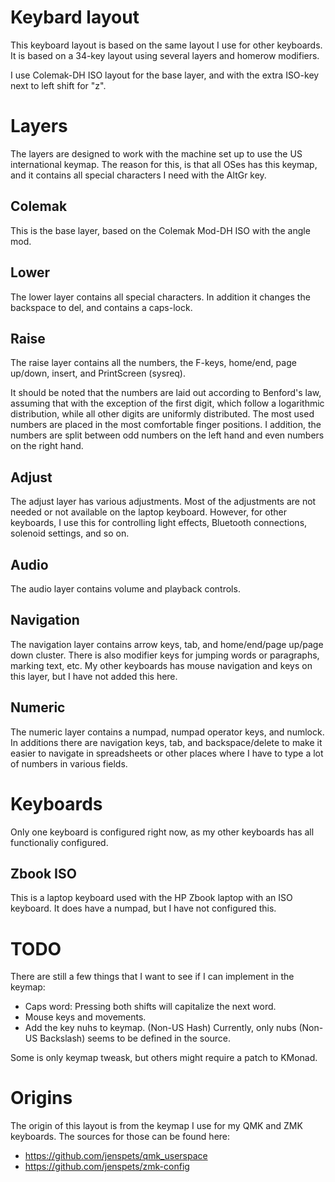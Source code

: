 # Keybard layout

This keyboard layout is based on the same layout I use for other keyboards. It is based on a 34-key layout using several layers and homerow modifiers. 

I use Colemak-DH ISO layout for the base layer, and with the extra ISO-key next to left shift for "z". 

# Layers

The layers are designed to work with the machine set up to use the US international keymap. The reason for this, is that all OSes has this keymap, and it contains all special characters I need with the AltGr key. 

## Colemak

This is the base layer, based on the Colemak Mod-DH ISO with the angle mod. 

## Lower 

The lower layer contains all special characters. In addition it changes the backspace to del, and contains a caps-lock.

## Raise 

The raise layer contains all the numbers, the F-keys, home/end, page up/down, insert, and PrintScreen (sysreq). 

It should be noted that the numbers are laid out according to Benford's law, assuming that with the exception of the first digit, which follow a logarithmic distribution, while all other digits are uniformly distributed. The most used numbers are placed in the most comfortable finger positions. I addition, the numbers are split between odd numbers on the left hand and even numbers on the right hand. 

## Adjust 

The adjust layer has various adjustments. Most of the adjustments are not needed or not available on the laptop keyboard. However, for other keyboards, I use this for controlling light effects, Bluetooth connections, solenoid settings, and so on. 

## Audio

The audio layer contains volume and playback controls.

## Navigation

The navigation layer contains arrow keys, tab, and home/end/page up/page down cluster. There is also modifier keys for jumping words or paragraphs, marking text, etc. My other keyboards has mouse navigation and keys on this layer, but I have not added this here. 

## Numeric

The numeric layer contains a numpad, numpad operator keys, and numlock. In additions there are navigation keys, tab, and backspace/delete to make it easier to navigate in spreadsheets or other places where I have to type a lot of numbers in various fields.

# Keyboards 

Only one keyboard is configured right now, as my other keyboards has all functionaliy configured. 

## Zbook ISO

This is a laptop keyboard used with the HP Zbook laptop with an ISO keyboard. It does have a numpad, but I have not configured this.

# TODO

There are still a few things that I want to see if I can implement in the keymap:
- Caps word: Pressing both shifts will capitalize the next word.
- Mouse keys and movements.
- Add the key nuhs to keymap. (Non-US Hash) Currently, only nubs (Non-US Backslash) seems to be defined in the source.

Some is only keymap tweask, but others might require a patch to KMonad.

# Origins 

The origin of this layout is from the keymap I use for my QMK and ZMK keyboards. The sources for those can be found here:
- https://github.com/jenspets/qmk_userspace
- https://github.com/jenspets/zmk-config

